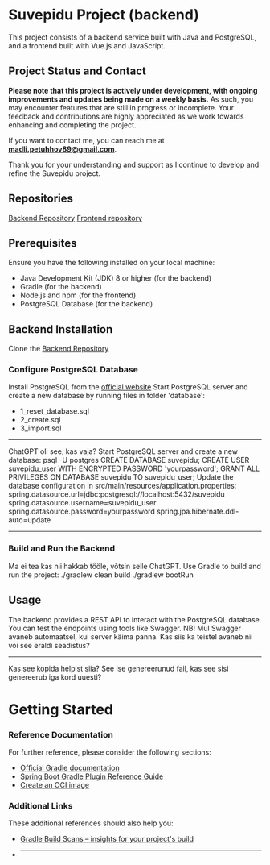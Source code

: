 # Suvepidu Project (backend)
This project consists of a backend service built with Java and PostgreSQL, and a frontend built with Vue.js and JavaScript.

## Project Status and Contact
**Please note that this project is actively under development, with ongoing improvements and updates being made on a weekly basis.**
As such, you may encounter features that are still in progress or incomplete.
Your feedback and contributions are highly appreciated as we work towards enhancing and completing the project.

If you want to contact me, you can reach me at **madli.petuhhov89@gmail.com**.

Thank you for your understanding and support as I continue to develop and refine the Suvepidu project.

## Repositories
[Backend Repository](https://github.com/madlipetuhhov/suvepiduback-madli)
[Frontend repository](https://github.com/madlipetuhhov/suvepidufront-madli)

## Prerequisites
Ensure you have the following installed on your local machine:
- Java Development Kit (JDK) 8 or higher (for the backend)
- Gradle (for the backend)
- Node.js and npm (for the frontend)
- PostgreSQL Database (for the backend)

## Backend Installation
Clone the [Backend Repository](https://github.com/madlipetuhhov/suvepiduback-madli)

### Configure PostgreSQL Database
Install PostgreSQL from the [official website](https://www.postgresql.org/download/)
Start PostgreSQL server and create a new database by running files in folder 'database':
- 1_reset_database.sql
- 2_create.sql
- 3_import.sql
_________
ChatGPT oli see, kas vaja?
Start PostgreSQL server and create a new database:
psql -U postgres
CREATE DATABASE suvepidu;
CREATE USER suvepidu_user WITH ENCRYPTED PASSWORD 'yourpassword';
GRANT ALL PRIVILEGES ON DATABASE suvepidu TO suvepidu_user;
Update the database configuration in src/main/resources/application.properties:
spring.datasource.url=jdbc:postgresql://localhost:5432/suvepidu
spring.datasource.username=suvepidu_user
spring.datasource.password=yourpassword
spring.jpa.hibernate.ddl-auto=update
_________

### Build and Run the Backend
Ma ei tea kas nii hakkab tööle, võtsin selle ChatGPT.
Use Gradle to build and run the project:
./gradlew clean build
./gradlew bootRun

## Usage
The backend provides a REST API to interact with the PostgreSQL database.
You can test the endpoints using tools like Swagger.
NB! Mul Swagger avaneb automaatsel, kui server käima panna. Kas siis ka teistel avaneb nii või see eraldi seadistus?

_________
Kas see kopida helpist siia? See ise genereerunud fail, kas see sisi genereerub iga kord uuesti?
# Getting Started

### Reference Documentation
For further reference, please consider the following sections:

* [Official Gradle documentation](https://docs.gradle.org)
* [Spring Boot Gradle Plugin Reference Guide](https://docs.spring.io/spring-boot/docs/3.2.4/gradle-plugin/reference/html/)
* [Create an OCI image](https://docs.spring.io/spring-boot/docs/3.2.4/gradle-plugin/reference/html/#build-image)

### Additional Links
These additional references should also help you:

* [Gradle Build Scans – insights for your project's build](https://scans.gradle.com#gradle)
* _________